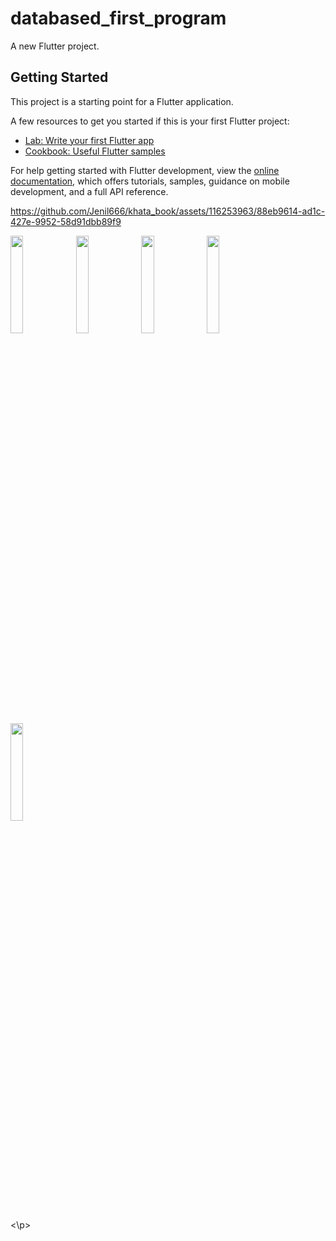 # databased_first_program

A new Flutter project.

## Getting Started

This project is a starting point for a Flutter application.

A few resources to get you started if this is your first Flutter project:

- [Lab: Write your first Flutter app](https://docs.flutter.dev/get-started/codelab)
- [Cookbook: Useful Flutter samples](https://docs.flutter.dev/cookbook)

For help getting started with Flutter development, view the
[online documentation](https://docs.flutter.dev/), which offers tutorials,
samples, guidance on mobile development, and a full API reference.









https://github.com/Jenil666/khata_book/assets/116253963/88eb9614-ad1c-427e-9952-58d91dbb89f9
<p>
<img src = "https://github.com/Jenil666/khata_book/assets/116253963/acdae872-8c0a-43cb-9784-0c3f751f87ec" height=20% width = 20%>
<img src = "https://github.com/Jenil666/khata_book/assets/116253963/eaea6f1e-a7a6-4556-b8b2-226b1313bc5f" height=20% width = 20%>
<img src = "https://github.com/Jenil666/khata_book/assets/116253963/92a86d9d-e2dc-4e1e-b8fc-9767798c4149" height=20% width = 20%>
<img src = "https://github.com/Jenil666/khata_book/assets/116253963/36defc6f-734b-4b60-ab3c-915148271787" height=20% width = 20%>
<img src = "https://github.com/Jenil666/khata_book/assets/116253963/ee8790aa-d90b-4adc-b0b2-bfd05eda6480" height=20% width = 20%>
  
<\p>
